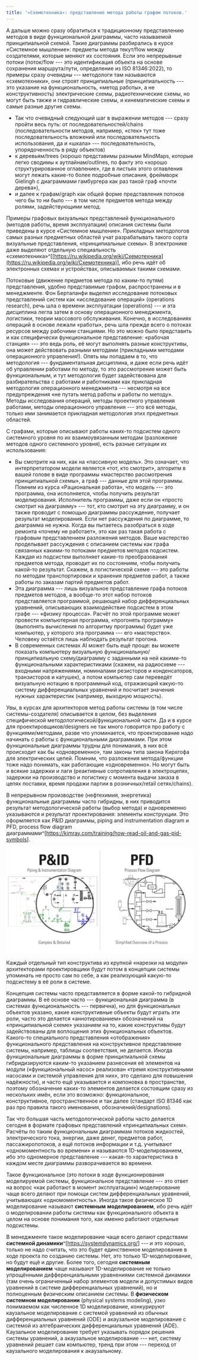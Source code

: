 ```yaml
---
title: '«Схемотехника»: представление метода работы графом потоков.'
---
```


А дальше можно сразу обратиться к традиционному представлению методов в
виде функциональной диаграммы, часто называемой принципиальной схемой.
Такие диаграммы разбирались в курсе «Системное мышление»: предметы
метода текут/flow между создателями, которые меняют их состояния. Если
это непрерывные потоки (поток/flow --- это идентификация объекта на
основе сохранения маршрута/пути, определение из ISO 81346:2022), то
примеры сразу очевидны --- методологи там называются «схемотехники», они
строят принципиальные (принципиальность --- это указание на
функциональность, «метод работы», а не конструктивность) электрические
схемы, радиотехнические схемы, но могут быть также и гидравлические
схемы, и кинематические схемы и самые разные другие схемы.

-   Так что очевидный следующий шаг в выражении методов --- сразу пройти
    весь путь: от последовательностей/chains (последовательности
    методов, например, «стек» тут тоже последовательность вложений или
    последовательность использования, да и «шкала» ---
    последовательность, упорядоченность в ряду объектов)
-   к деревьям/trees (хорошо представимы разными MindMaps, которые легко
    сводимы к аутлайнам/outlines, по факту это «хорошо структурированное
    оглавление», где в листьях этого оглавления могут лежать какие-то
    более подробные описания, фреймворк Gielingh с диаграммами
    гамбургера как раз такой граф «почти дерева»),
-   и далее к графам/graph как общей форме представления потоков чего бы
    то ни было --- в том числе предметов метода между ролями,
    задействующими метод.

Примеры графовых визуальных представлений функционального (методов
работы, время эксплуатации) описания системы были приведены в курсе
«Системное мышление». Прикладных методологов самых разных предметных
областей учат разрабатывать такого сорта визуальные представления,
«принципиальные схемы». В электронике даже выделяют отдельную
специальность
«схемотехника»^[[https://ru.wikipedia.org/wiki/Схемотехника](https://ru.wikipedia.org/wiki/Схемотехника)],
ибо речь идёт об электронных схемах и устройствах, описываемых такими
схемами.

Потоковые (движение предметов метода по каким-то путям) представления,
удобно представимые графом, распространены и в менеджменте. Фон
Берталанфи выделял исследование потоковых представлений систем как
«исследование операций» (operations research), речь шла о времени
эксплуатации (operations) --- и эта дисциплина легла затем в основу
операционного менеджмента, логистики, теории массового обслуживания.
Конечно, в исследованиях операций в основе лежали «работы», речь шла
прежде всего о потоках ресурсов между рабочими станциями. Но это можно
было представить и как специфически функциональное представление:
«рабочая станция» --- это ведь роль, её могут выполнять разные
конструктивы, она может действовать разными методами (прикладными
методами операционного управления!). Опять мы попадаем в то, что
методология --- фундаментальная дисциплина, и даже если речь идёт об
управлении работами по методу, то это рассмотрение может быть
функциональным, и тут методология будет задействована для
разбирательства с работами и работниками как прикладная методология
операционного менеджмента --- несмотря на все предупреждения «не путать
метод работы и работы по методу». Методы исследования операций, методы
проектного управления работами, методы операционного управления --- это
всё методы, только ими занимается прикладная методология этих предметных
областей.

С графами, которые описывают работы каких-то подсистем одного системного
уровня по их взаимоувязанным методам (разложение методов одного
системного уровня), есть разные ситуации их использования:

-   Вы смотрите на них, как на «пассивную модель». Это означает, что
    интерпретатором модели является «тот, кто смотрит», алгоритм в вашей
    голове в виде программы «мастерство рассмотрения принципиальной
    схемы», а граф --- данные для этой программы. Помним из курса
    «Рациональная работа», что модель --- это программа, она
    исполняется, чтобы получить результат моделирования. Исполнитель
    программы, даже если он «просто смотрит на диаграмму» --- тот, кто
    смотрит на эту диаграмму, и он также проводит с помощью диаграммы
    рассуждение, получает результат моделирования. Если нет рассуждения
    по диаграмме, то диаграмма не нужна. Когда вы пытаетесь разобраться
    в ходе ремонта «почему не работает», это как раз такая работа с
    графовым представлением разложения методов. Ваше мастерство
    проделывает рассуждения с описанием системы как графа связанных
    какими-то потоками предметов методов подсистем. Каждая из подсистем
    выполняет какие-то преобразования предметов метода, проводит их по
    состояниям, чтобы получить какой-то результат. Скажем, в
    логистической схеме --- это работы по методам транспортировки и
    хранения предметов работ, а также работы по заказам партий предметов
    работ.
-   Эта диаграмма --- лишь визуальное представление графа потоков
    предметов методов, а вообще-то этот набор потоков представляется
    программой, решающей набор дифференциальных уравнений, описывающих
    взаимодействие подсистем в этом графе --- «физику процесса». Расчёт
    по этой программе может провести компьютерная программа, «прогонять
    программу» (выполнять вычисления по алгоритму программы) будет уже
    компьютер, у которого эта программа --- его «мастерство». Человеку
    остаётся лишь наблюдать результат прогона.
-   В современных системах AI может быть ещё проще: вы можете показать
    компьютеру визуальную функциональную/принципиальную схему/диаграмму
    с заданными на ней какими-то функциональными характеристиками
    (скажем, на радиосхеме --- входными напряжениями, номиналами
    резисторов и конденсаторов, транзисторов и катушек), а потом
    компьютер сам переведёт визуальную нотацию в программный код,
    отражающий какую-то систему дифференциальных уравнений и посчитает
    значения нужных характеристик (например, выходную мощность).

Увы, в курсах для архитекторов метод работы системы (в том числе
системы-создателя) описывается в целом, без выделения специфической
методологической/функциональной части. Да и в курсе для
проектировщиков/designers не так много говорится про работу с
функциями/методами, разве что упоминается, что проектирование надо
начинать с работы с функциональными диаграммами. При этом функциональные
диаграммы трудны для понимания, в них всё происходит как бы
«одновременно», там законы типа закона Кирхгофа для электрических цепей.
Помним, что разложения метода/функции тоже надо понимать, как работающие
«одновременно». Но могут быть и всякие задержки и лаги (реактивные
сопротивления в электроцепях, задержки на производство и логистику с
момента выдачи заказа в цепях поставки, время продажи партии в
розничных/retail сетях/chains).

В непрерывном производстве (нефтехимия, энергетика) функциональные
диаграммы часто гибридны, в них приводится результат методологической
работы (выбор метода) и одновременно указываются и результат
проектирования: элементы конструкции. Это оформляется как P&ID
диаграммы, piping and instrumentation diagram и PFD, process flow
diagram
диаграммами^[<https://kimray.com/training/how-read-oil-and-gas-pid-symbols>].


![](08-schematics-representation-of-the-working-method-by-a-flow-graph-10.jpeg)


Каждый отдельный тип конструктива из крупной «нарезки на модули»
архитекторами проектировщики будут потом в концепции системы упоминать
не просто сам по себе, а как реализующий какую-то подсистему в её роли в
системе.

Концепция системы часто представляется в форме какой-то гибридной
диаграммы. В её основе часто --- функциональная диаграмма (в системах
функциональность --- первична), но для функциональных объектов указано,
какие конструктивные объекты будут играть эти роли, часто это делается
«аннотированием» обозначений на «принципиальной схеме» указанием на то,
какие конструктивы будут задействованы для воплощения этих
функциональных объектов. Какого-то специального представления
«отображения» функционального представления на конструктивное
представление системы, например, таблицы соответствия, не делается.
Иногда функциональные диаграммы в форме принципиальной схемы
гибридизируются каким-то указанием разнесения её элементов на модули
(«функциональный насос» реализован «тремя конструктивными насосами и
системой управления для них», это сделано для повышения надёжности), и
часто ещё указывается и компоновка в пространстве, поэтому обозначение
каких-то элементов делается состоящим сразу из нескольких имён, если это
возможно: функциональное, конструктивное, пространственное и так далее
(стандарт ISO 81346 как раз про правила такого именования,
обозначений/designations).

Так что большая часть методологической работы часто делается сегодня в
формате графовых представлений «принципиальных схем». Расчёты по таким
функциональным диаграммам потоков жидкостей, электрического тока,
энергии, даже денег, предметов работ, пассажиропотоков, а ещё потоков
информации и т.д. учитывают «одномоментность во времени» и называются
1D-моделированием, ибо это одномерное представление --- какая-то
характеристика в каждом месте диаграммы разворачивается во времени.

Такое функциональное (это потоки в ходе функционирования моделируемой
системы, функциональное представление --- это ответ на вопрос «как
работают в момент эксплуатации») моделирование чаще всего делают при
помощи систем дифференциальных уравнений, учитывающих «одномоментность».
Иногда такое физическое 1D моделирование называют **системным**
**моделированием**, ибо речь идёт о моделировании работы системы как
функционального объекта в целом на основе понимания того, как именно
работают отдельные подсистемы.

В менеджменте такое моделирование чаще всего делают средствами
**системной
динамики**^[<https://systemdynamics.org/>] ---
и это хорошо, только не надо считать, что это будет единственное
моделирование в ходе проекта по созданию системы. Нет, это только
1D-моделирование, но будут ещё и другие. Более того, сегодня **системным
моделированием** чаще называют 1D-моделирование не только упрощёнными
дифференциальными уравнениями системной динамики (там очень ограниченный
набор элементов модели и допустимых видов уравнений в системе
дифференциальных уравнений), но и полноценным физическим описанием
системы. В **физическом системном моделировании** (physical systems
modeling), узко понимаемом как численное 1D моделирование, конкурируют
каузальное моделирование с системой уравнений из обычных
дифференциальных уравнений (ODE) и акаузальное моделирование с системой
из алгебраических дифференциальных уравнений (ADE). Каузальное
моделирование требует указывать порядок решения системы уравнений, а
акаузальное моделирование --- нет, систему уравнений решает сам
компьютер, тренд при этом --- переход от каузального моделирования к
акаузальному.
